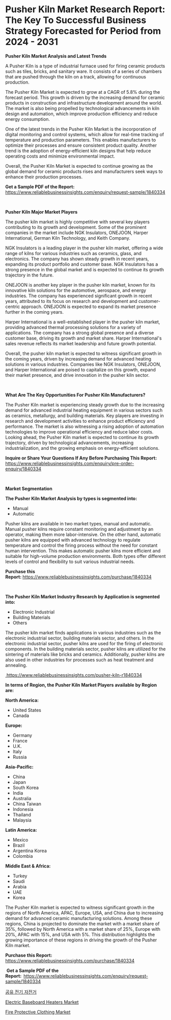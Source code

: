 <p><h1>Pusher Kiln Market Research Report: The Key To Successful Business Strategy Forecasted for Period from 2024 - 2031</h1></p><p><strong>Pusher Kiln Market Analysis and Latest Trends</strong></p>
<p><p>A Pusher Kiln is a type of industrial furnace used for firing ceramic products such as tiles, bricks, and sanitary ware. It consists of a series of chambers that are pushed through the kiln on a track, allowing for continuous production.</p><p>The Pusher Kiln Market is expected to grow at a CAGR of 5.8% during the forecast period. This growth is driven by the increasing demand for ceramic products in construction and infrastructure development around the world. The market is also being propelled by technological advancements in kiln design and automation, which improve production efficiency and reduce energy consumption.</p><p>One of the latest trends in the Pusher Kiln Market is the incorporation of digital monitoring and control systems, which allow for real-time tracking of temperature and production parameters. This enables manufacturers to optimize their processes and ensure consistent product quality. Another trend is the adoption of energy-efficient kiln designs that help reduce operating costs and minimize environmental impact.</p><p>Overall, the Pusher Kiln Market is expected to continue growing as the global demand for ceramic products rises and manufacturers seek ways to enhance their production processes.</p></p>
<p><strong>Get a Sample PDF of the Report:&nbsp;</strong> <a href="https://www.reliablebusinessinsights.com/enquiry/request-sample/1840334">https://www.reliablebusinessinsights.com/enquiry/request-sample/1840334</a></p>
<p>&nbsp;</p>
<p><strong>Pusher Kiln Major Market Players</strong></p>
<p><p>The pusher kiln market is highly competitive with several key players contributing to its growth and development. Some of the prominent companies in the market include NGK Insulators, ONEJOON, Harper International, German Kiln Technology, and Keith Company.</p><p>NGK Insulators is a leading player in the pusher kiln market, offering a wide range of kilns for various industries such as ceramics, glass, and electronics. The company has shown steady growth in recent years, expanding its product portfolio and customer base. NGK Insulators has a strong presence in the global market and is expected to continue its growth trajectory in the future.</p><p>ONEJOON is another key player in the pusher kiln market, known for its innovative kiln solutions for the automotive, aerospace, and energy industries. The company has experienced significant growth in recent years, attributed to its focus on research and development and customer-centric approach. ONEJOON is expected to expand its market presence further in the coming years.</p><p>Harper International is a well-established player in the pusher kiln market, providing advanced thermal processing solutions for a variety of applications. The company has a strong global presence and a diverse customer base, driving its growth and market share. Harper International's sales revenue reflects its market leadership and future growth potential.</p><p>Overall, the pusher kiln market is expected to witness significant growth in the coming years, driven by increasing demand for advanced heating solutions in various industries. Companies like NGK Insulators, ONEJOON, and Harper International are poised to capitalize on this growth, expand their market presence, and drive innovation in the pusher kiln sector.</p></p>
<p>&nbsp;</p>
<p><strong>What Are The Key Opportunities For Pusher Kiln Manufacturers?</strong></p>
<p><p>The Pusher Kiln market is experiencing steady growth due to the increasing demand for advanced industrial heating equipment in various sectors such as ceramics, metallurgy, and building materials. Key players are investing in research and development activities to enhance product efficiency and performance. The market is also witnessing a rising adoption of automation technologies to improve operational efficiency and reduce labor costs. Looking ahead, the Pusher Kiln market is expected to continue its growth trajectory, driven by technological advancements, increasing industrialization, and the growing emphasis on energy-efficient solutions.</p></p>
<p><strong>Inquire or Share Your Questions If Any Before Purchasing This Report:</strong> <a href="https://www.reliablebusinessinsights.com/enquiry/pre-order-enquiry/1840334">https://www.reliablebusinessinsights.com/enquiry/pre-order-enquiry/1840334</a></p>
<p>&nbsp;</p>
<p><strong>Market Segmentation</strong></p>
<p><strong>The Pusher Kiln Market Analysis by types is segmented into:</strong></p>
<p><ul><li>Manual</li><li>Automatic</li></ul></p>
<p><p>Pusher kilns are available in two market types, manual and automatic. Manual pusher kilns require constant monitoring and adjustment by an operator, making them more labor-intensive. On the other hand, automatic pusher kilns are equipped with advanced technology to regulate temperature and control the firing process without the need for constant human intervention. This makes automatic pusher kilns more efficient and suitable for high-volume production environments. Both types offer different levels of control and flexibility to suit various industrial needs.</p></p>
<p><strong>Purchase this Report:&nbsp;</strong><a href="https://www.reliablebusinessinsights.com/purchase/1840334">https://www.reliablebusinessinsights.com/purchase/1840334</a></p>
<p>&nbsp;</p>
<p><strong>The Pusher Kiln Market Industry Research by Application is segmented into:</strong></p>
<p><ul><li>Electronic Industrial</li><li>Building Materials</li><li>Others</li></ul></p>
<p><p>The pusher kiln market finds applications in various industries such as the electronic industrial sector, building materials sector, and others. In the electronic industrial sector, pusher kilns are used for the firing of electronic components. In the building materials sector, pusher kilns are utilized for the sintering of materials like bricks and ceramics. Additionally, pusher kilns are also used in other industries for processes such as heat treatment and annealing.</p></p>
<p><a href="https://www.reliablebusinessinsights.com/pusher-kiln-r1840334">&nbsp;https://www.reliablebusinessinsights.com/pusher-kiln-r1840334</a></p>
<p><strong>In terms of Region, the Pusher Kiln Market Players available by Region are:</strong></p>
<p>
    <p> <strong> North America: </strong>
        <ul>
            <li>United States</li>
            <li>Canada</li>
        </ul>
        </p> 
    <p> <strong> Europe: </strong>
        <ul>
            <li>Germany</li>
            <li>France</li>
            <li>U.K.</li>
            <li>Italy</li>
            <li>Russia</li>
        </ul>
        </p> 
    <p> <strong> Asia-Pacific: </strong>
        <ul>
            <li>China</li>
            <li>Japan</li>
            <li>South Korea</li>
            <li>India</li>
            <li>Australia</li>
            <li>China Taiwan</li>
            <li>Indonesia</li>
            <li>Thailand</li>
            <li>Malaysia</li>
        </ul>
        </p> 
    <p> <strong> Latin America: </strong>
        <ul>
            <li>Mexico</li>
            <li>Brazil</li>
            <li>Argentina Korea</li>
            <li>Colombia</li>
        </ul>
        </p> 
    <p> <strong> Middle East & Africa: </strong>
        <ul>
            <li>Turkey</li>
            <li>Saudi</li>
            <li>Arabia</li>
            <li>UAE</li>
            <li>Korea</li>
        </ul>
    </p>
    </p>
<p><p>The Pusher Kiln market is expected to witness significant growth in the regions of North America, APAC, Europe, USA, and China due to increasing demand for advanced ceramic manufacturing solutions. Among these regions, China is projected to dominate the market with a market share of 35%, followed by North America with a market share of 25%, Europe with 20%, APAC with 15%, and USA with 5%. This distribution highlights the growing importance of these regions in driving the growth of the Pusher Kiln market.</p></p>
<p><strong>Purchase this Report: </strong><a href="https://www.reliablebusinessinsights.com/purchase/1840334">https://www.reliablebusinessinsights.com/purchase/1840334</a></p>
<p>&nbsp;<strong>Get a Sample PDF of the Report:&nbsp;&nbsp;</strong><a href="https://www.reliablebusinessinsights.com/enquiry/request-sample/1840334">https://www.reliablebusinessinsights.com/enquiry/request-sample/1840334</a></p>
<p><strong></strong></p>
<p><p><a href="https://github.com/lzuwsfreyoq70/Market-Research-Report-List-2/blob/main/9061632172119.md">공유 전기 자전거</a></p><p><a href="https://github.com/JuliaFadel1922/Market-Research-Report-List-1/blob/main/electric-baseboard-heaters-market.md">Electric Baseboard Heaters Market</a></p><p><a href="https://github.com/moyahfrancoestellec51j635wcx/Market-Research-Report-List-3/blob/main/fire-protective-clothing-market.md">Fire Protective Clothing Market</a></p></p>